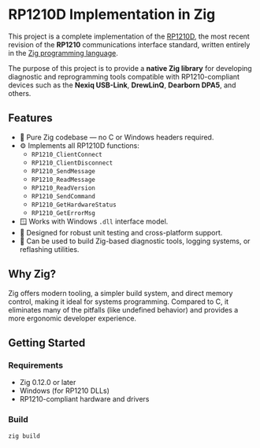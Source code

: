 # RP1210D Implementation in Zig

This project is a complete implementation of the [RP1210D](https://www.sae.org/standards/content/j2534/), the most recent revision of the **RP1210** communications interface standard, written entirely in the [Zig programming language](https://ziglang.org/).

The purpose of this project is to provide a **native Zig library** for developing diagnostic and reprogramming tools compatible with RP1210-compliant devices such as the **Nexiq USB-Link**, **DrewLinQ**, **Dearborn DPA5**, and others.

## Features

- 🧩 Pure Zig codebase — no C or Windows headers required.
- ⚙️ Implements all RP1210D functions:
  - `RP1210_ClientConnect`
  - `RP1210_ClientDisconnect`
  - `RP1210_SendMessage`
  - `RP1210_ReadMessage`
  - `RP1210_ReadVersion`
  - `RP1210_SendCommand`
  - `RP1210_GetHardwareStatus`
  - `RP1210_GetErrorMsg`
- 🪟 Works with Windows `.dll` interface model.
- 🧪 Designed for robust unit testing and cross-platform support.
- 🔧 Can be used to build Zig-based diagnostic tools, logging systems, or reflashing utilities.

## Why Zig?

Zig offers modern tooling, a simpler build system, and direct memory control, making it ideal for systems programming. Compared to C, it eliminates many of the pitfalls (like undefined behavior) and provides a more ergonomic developer experience.

## Getting Started

### Requirements

- Zig 0.12.0 or later
- Windows (for RP1210 DLLs)
- RP1210-compliant hardware and drivers

### Build

```bash
zig build
